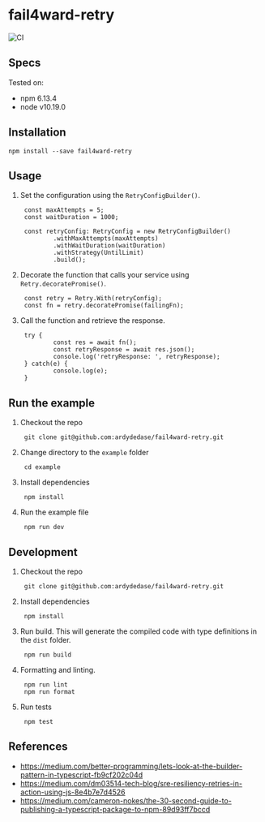 # fail4ward-retry

![CI](https://github.com/ardydedase/fail4ward-retry/workflows/CI/badge.svg?branch=master)

## Specs

Tested on:
- npm 6.13.4
- node v10.19.0

## Installation

```
npm install --save fail4ward-retry
```

## Usage

1. Set the configuration using the `RetryConfigBuilder()`.

        const maxAttempts = 5;
        const waitDuration = 1000;

        const retryConfig: RetryConfig = new RetryConfigBuilder()
                .withMaxAttempts(maxAttempts)
                .withWaitDuration(waitDuration)
                .withStrategy(UntilLimit)
                .build();


1. Decorate the function that calls your service using `Retry.decoratePromise()`.

        const retry = Retry.With(retryConfig);
        const fn = retry.decoratePromise(failingFn);

1. Call the function and retrieve the response.

        try {
                const res = await fn();
                const retryResponse = await res.json();
                console.log('retryResponse: ', retryResponse);
        } catch(e) {
                console.log(e);
        }

## Run the example

1. Checkout the repo

        git clone git@github.com:ardydedase/fail4ward-retry.git

1. Change directory to the `example` folder

        cd example

1. Install dependencies

        npm install

1. Run the example file

        npm run dev

## Development

1. Checkout the repo

        git clone git@github.com:ardydedase/fail4ward-retry.git

1. Install dependencies

        npm install

 
1. Run build. This will generate the compiled code with type definitions in the `dist` folder.

        npm run build

1. Formatting and linting.

        npm run lint
        npm run format

1. Run tests

        npm test

## References

- https://medium.com/better-programming/lets-look-at-the-builder-pattern-in-typescript-fb9cf202c04d
- https://medium.com/dm03514-tech-blog/sre-resiliency-retries-in-action-using-js-8e4b7e7d4526
- https://medium.com/cameron-nokes/the-30-second-guide-to-publishing-a-typescript-package-to-npm-89d93ff7bccd
